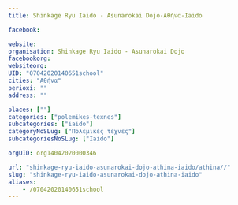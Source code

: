 ```yaml
---
title: Shinkage Ryu Iaido - Asunarokai Dojo-Αθήνα-Iaido

facebook:

website:
organisation: Shinkage Ryu Iaido - Asunarokai Dojo
facebookorg:
websiteorg:
UID: "07042020140651school"
cities: "Αθήνα"
perioxi: ""
address: ""

places: [""]
categories: ["polemikes-texnes"]
subcategories: ["iaido"]
categoryNoSLug: ["Πολεμικές τέχνες"]
subcategoriesNoSLug: ["Iaido"]

orgUID: org14042020000346

url: "shinkage-ryu-iaido-asunarokai-dojo-athina-iaido/athina//"
slug: "shinkage-ryu-iaido-asunarokai-dojo-athina-iaido"
aliases:
    - /07042020140651school
---
```





